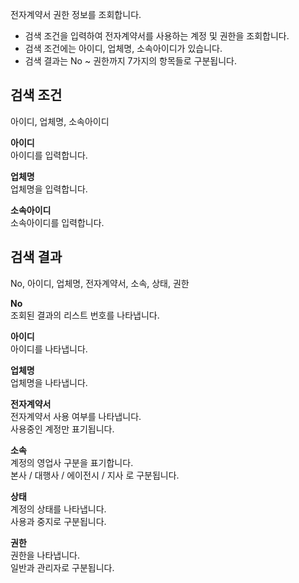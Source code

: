 전자계약서 권한 정보를 조회합니다.

- 검색 조건을 입력하여 전자계약서를 사용하는 계정 및 권한을 조회합니다.
- 검색 조건에는 아이디, 업체명, 소속아이디가 있습니다.
- 검색 결과는 No ~ 권한까지 7가지의 항목들로 구분됩니다.

## 검색 조건
아이디, 업체명, 소속아이디

**아이디**
<br>아이디를 입력합니다.

**업체명**
<br>업체명을 입력합니다.

**소속아이디**
<br>소속아이디를 입력합니다.


## 검색 결과
No, 아이디, 업체명, 전자계약서, 소속, 상태, 권한

**No**
<br>조회된 결과의 리스트 번호를 나타냅니다.

**아이디**
<br>아이디를 나타냅니다.

**업체명**
<br>업체명을 나타냅니다.

**전자계약서**
<br>전자계약서 사용 여부를 나타냅니다.
<br>사용중인 계정만 표기됩니다.

**소속**
<br>계정의 영업사 구분을 표기합니다.
<br>본사 / 대행사 / 에이전시 / 지사 로 구분됩니다.

**상태**
<br>계정의 상태를 나타냅니다.
<br>사용과 중지로 구분됩니다.

**권한**
<br>권한을 나타냅니다.
<br>일반과 관리자로 구분됩니다.
